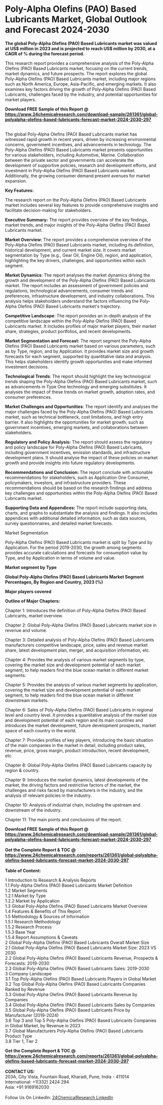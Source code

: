 <h1>Poly-Alpha Olefins (PAO) Based Lubricants Market, Global Outlook and Forecast 2024-2030</h1><p><strong>The global Poly-Alpha Olefins (PAO) Based Lubricants market was valued at US$ million in 2023 and is projected to reach US$ million by 2030, at a CAGR of % during the forecast period.</strong></p><p>
</p><p>This research report provides a comprehensive analysis of the Poly-Alpha Olefins (PAO) Based Lubricants market, focusing on the current trends, market dynamics, and future prospects. The report explores the global Poly-Alpha Olefins (PAO) Based Lubricants market, including major regions such as North America, Europe, Asia-Pacific, and emerging markets. It also examines key factors driving the growth of Poly-Alpha Olefins (PAO) Based Lubricants, challenges faced by the industry, and potential opportunities for market players.</p><div><b>Download FREE Sample of this Report @ 
            <a href="https://www.24chemicalresearch.com/download-sample/261361/global-polyalpha-olefins-based-lubricants-forecast-market-2024-2030-297">
            https://www.24chemicalresearch.com/download-sample/261361/global-polyalpha-olefins-based-lubricants-forecast-market-2024-2030-297</a></b></div><br><p>
The global Poly-Alpha Olefins (PAO) Based Lubricants market has witnessed rapid growth in recent years, driven by increasing environmental concerns, government incentives, and advancements in technology. The Poly-Alpha Olefins (PAO) Based Lubricants market presents opportunities for various stakeholders, including Automotive, Marine. Collaboration between the private sector and governments can accelerate the development of supportive policies, research and development efforts, and investment in Poly-Alpha Olefins (PAO) Based Lubricants market. Additionally, the growing consumer demand present avenues for market expansion.</p><p>
<strong>Key Features:</strong></p><p>
The research report on the Poly-Alpha Olefins (PAO) Based Lubricants market includes several key features to provide comprehensive insights and facilitate decision-making for stakeholders.</p><p>
<strong>Executive Summary:</strong> The report provides overview of the key findings, market trends, and major insights of the Poly-Alpha Olefins (PAO) Based Lubricants market.</p><p>
<strong>Market Overview: </strong>The report provides a comprehensive overview of the Poly-Alpha Olefins (PAO) Based Lubricants market, including its definition, historical development, and current market size. It covers market segmentation by Type (e.g., Gear Oil, Engine Oil), region, and application, highlighting the key drivers, challenges, and opportunities within each segment.</p><p>
<strong>Market Dynamics</strong>: The report analyses the market dynamics driving the growth and development of the Poly-Alpha Olefins (PAO) Based Lubricants market. The report includes an assessment of government policies and regulations, technological advancements, consumer trends and preferences, infrastructure development, and industry collaborations. This analysis helps stakeholders understand the factors influencing the Poly-Alpha Olefins (PAO) Based Lubricants market's trajectory.</p><p>
<strong>Competitive Landscape</strong>: The report provides an in-depth analysis of the competitive landscape within the Poly-Alpha Olefins (PAO) Based Lubricants market. It includes profiles of major market players, their market share, strategies, product portfolios, and recent developments.</p><p>
<strong>Market Segmentation and Forecast:</strong> The report segment the Poly-Alpha Olefins (PAO) Based Lubricants market based on various parameters, such as by Type, region, and by Application. It provides market size and growth forecasts for each segment, supported by quantitative data and analysis. This helps stakeholders identify growth opportunities and make informed investment decisions.</p><p>
<strong>Technological Trends</strong>: The report should highlight the key technological trends shaping the Poly-Alpha Olefins (PAO) Based Lubricants market, such as advancements in Type One technology and emerging substitutes. It analyses the impact of these trends on market growth, adoption rates, and consumer preferences.</p><p>
<strong>Market Challenges and Opportunities</strong>: The report identify and analyses the major challenges faced by the Poly-Alpha Olefins (PAO) Based Lubricants market, such as technical bottleneck, cost limitations, and high entry barrier. It also highlights the opportunities for market growth, such as government incentives, emerging markets, and collaborations between stakeholders.</p><p>
<strong>Regulatory and Policy Analysis:</strong> The report should assess the regulatory and policy landscape for Poly-Alpha Olefins (PAO) Based Lubricants, including government incentives, emission standards, and infrastructure development plans. It should analyse the impact of these policies on market growth and provide insights into future regulatory developments.</p><p>
<strong>Recommendations and Conclusion:</strong> The report conclude with actionable recommendations for stakeholders, such as Application One Consumer, policymakers, investors, and infrastructure providers. These recommendations should be based on the research findings and address key challenges and opportunities within the Poly-Alpha Olefins (PAO) Based Lubricants market.</p><p>
<strong>Supporting Data and Appendices:</strong> The report include supporting data, charts, and graphs to substantiate the analysis and findings. It also includes appendices with additional detailed information, such as data sources, survey questionnaires, and detailed market forecasts.</p><p>
Market Segmentation</p><p>
Poly-Alpha Olefins (PAO) Based Lubricants market is split by Type and by Application. For the period 2019-2030, the growth among segments provides accurate calculations and forecasts for consumption value by Type, and by Application in terms of volume and value.</p><p>
<strong>Market segment by Type</strong></p><p>
</p><p>
</p><p><strong>Global Poly-Alpha Olefins (PAO) Based Lubricants Market Segment Percentages, By Region and Country, 2023 (%)</strong></p><p>
</p><p>
</p><p><strong>Major players covered</strong></p><p>
</p><p>
</p><p><strong>Outline of Major Chapters:</strong></p><p>
Chapter 1: Introduces the definition of Poly-Alpha Olefins (PAO) Based Lubricants, market overview.</p><p>
Chapter 2: Global Poly-Alpha Olefins (PAO) Based Lubricants market size in revenue and volume.</p><p>
Chapter 3: Detailed analysis of Poly-Alpha Olefins (PAO) Based Lubricants manufacturers competitive landscape, price, sales and revenue market share, latest development plan, merger, and acquisition information, etc.</p><p>
Chapter 4: Provides the analysis of various market segments by type, covering the market size and development potential of each market segment, to help readers find the blue ocean market in different market segments.</p><p>
Chapter 5: Provides the analysis of various market segments by application, covering the market size and development potential of each market segment, to help readers find the blue ocean market in different downstream markets.</p><p>
Chapter 6: Sales of Poly-Alpha Olefins (PAO) Based Lubricants in regional level and country level. It provides a quantitative analysis of the market size and development potential of each region and its main countries and introduces the market development, future development prospects, market space of each country in the world.</p><p>
Chapter 7: Provides profiles of key players, introducing the basic situation of the main companies in the market in detail, including product sales, revenue, price, gross margin, product introduction, recent development, etc.</p><p>
Chapter 8: Global Poly-Alpha Olefins (PAO) Based Lubricants capacity by region &amp; country.</p><p>
Chapter 9: Introduces the market dynamics, latest developments of the market, the driving factors and restrictive factors of the market, the challenges and risks faced by manufacturers in the industry, and the analysis of relevant policies in the industry.</p><p>
Chapter 10: Analysis of industrial chain, including the upstream and downstream of the industry.</p><p>
Chapter 11: The main points and conclusions of the report.</p><div><b>Download FREE Sample of this Report @ 
            <a href="https://www.24chemicalresearch.com/download-sample/261361/global-polyalpha-olefins-based-lubricants-forecast-market-2024-2030-297">
            https://www.24chemicalresearch.com/download-sample/261361/global-polyalpha-olefins-based-lubricants-forecast-market-2024-2030-297</a></b></div><br><div><b>Get the Complete Report & TOC @ 
            <a href="https://www.24chemicalresearch.com/reports/261361/global-polyalpha-olefins-based-lubricants-forecast-market-2024-2030-297">
            https://www.24chemicalresearch.com/reports/261361/global-polyalpha-olefins-based-lubricants-forecast-market-2024-2030-297</a></b></div><br>
            <b>Table of Content:</b><p>1 Introduction to Research & Analysis Reports<br />
    1.1 Poly-Alpha Olefins (PAO) Based Lubricants Market Definition<br />
    1.2 Market Segments<br />
        1.2.1 Market by Type<br />
        1.2.2 Market by Application<br />
    1.3 Global Poly-Alpha Olefins (PAO) Based Lubricants Market Overview<br />
    1.4 Features & Benefits of This Report<br />
    1.5 Methodology & Sources of Information<br />
        1.5.1 Research Methodology<br />
        1.5.2 Research Process<br />
        1.5.3 Base Year<br />
        1.5.4 Report Assumptions & Caveats<br />
2 Global Poly-Alpha Olefins (PAO) Based Lubricants Overall Market Size<br />
    2.1 Global Poly-Alpha Olefins (PAO) Based Lubricants Market Size: 2023 VS 2030<br />
    2.2 Global Poly-Alpha Olefins (PAO) Based Lubricants Revenue, Prospects & Forecasts: 2019-2030<br />
    2.3 Global Poly-Alpha Olefins (PAO) Based Lubricants Sales: 2019-2030<br />
3 Company Landscape<br />
    3.1 Top Poly-Alpha Olefins (PAO) Based Lubricants Players in Global Market<br />
    3.2 Top Global Poly-Alpha Olefins (PAO) Based Lubricants Companies Ranked by Revenue<br />
    3.3 Global Poly-Alpha Olefins (PAO) Based Lubricants Revenue by Companies<br />
    3.4 Global Poly-Alpha Olefins (PAO) Based Lubricants Sales by Companies<br />
    3.5 Global Poly-Alpha Olefins (PAO) Based Lubricants Price by Manufacturer (2019-2024)<br />
    3.6 Top 3 and Top 5 Poly-Alpha Olefins (PAO) Based Lubricants Companies in Global Market, by Revenue in 2023<br />
    3.7 Global Manufacturers Poly-Alpha Olefins (PAO) Based Lubricants Product Type<br />
    3.8 Tier 1, Tier 2</p><div><b>Get the Complete Report & TOC @ 
            <a href="https://www.24chemicalresearch.com/reports/261361/global-polyalpha-olefins-based-lubricants-forecast-market-2024-2030-297">
            https://www.24chemicalresearch.com/reports/261361/global-polyalpha-olefins-based-lubricants-forecast-market-2024-2030-297</a></b></div><br><b>CONTACT US:</b><br>
            203A, City Vista, Fountain Road, Kharadi, Pune, India - 411014<br>
            International: +1(332) 2424 294<br>
            Asia: +91 9169162030 <br><br>
            Follow Us On LinkedIn: <a href="https://www.linkedin.com/company/24chemicalresearch/">24ChemicalResearch LinkedIn</a>